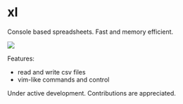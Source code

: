 xl
==

Console based spreadsheets. Fast and memory efficient.

![](http://i7.5cm.ru/i/60qf.png)

Features:
- read and write csv files
- vim-like commands and control

Under active development. Contributions are appreciated.
